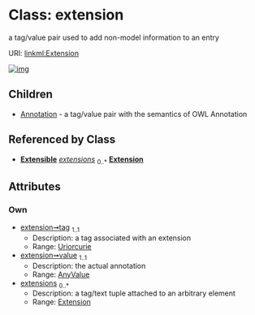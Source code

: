 
# Class: extension

a tag/value pair used to add non-model information to an entry

URI: [linkml:Extension](https://w3id.org/linkml/Extension)


[![img](https://yuml.me/diagram/nofunky;dir:TB/class/[Extension]<extensions%200..*-++[Extension&#124;tag(pk):uriorcurie],[AnyValue]<value%201..1-++[Extension],[Extension]^-[Annotation],[Extensible],[Annotation],[AnyValue])](https://yuml.me/diagram/nofunky;dir:TB/class/[Extension]<extensions%200..*-++[Extension&#124;tag(pk):uriorcurie],[AnyValue]<value%201..1-++[Extension],[Extension]^-[Annotation],[Extensible],[Annotation],[AnyValue])

## Children

 * [Annotation](Annotation.md) - a tag/value pair with the semantics of OWL Annotation

## Referenced by Class

 *  **[Extensible](Extensible.md)** *[extensions](extensions.md)*  <sub>0..\*</sub>  **[Extension](Extension.md)**

## Attributes


### Own

 * [extension➞tag](extension_tag.md)  <sub>1..1</sub>
     * Description: a tag associated with an extension
     * Range: [Uriorcurie](types/Uriorcurie.md)
 * [extension➞value](extension_value.md)  <sub>1..1</sub>
     * Description: the actual annotation
     * Range: [AnyValue](AnyValue.md)
 * [extensions](extensions.md)  <sub>0..\*</sub>
     * Description: a tag/text tuple attached to an arbitrary element
     * Range: [Extension](Extension.md)
